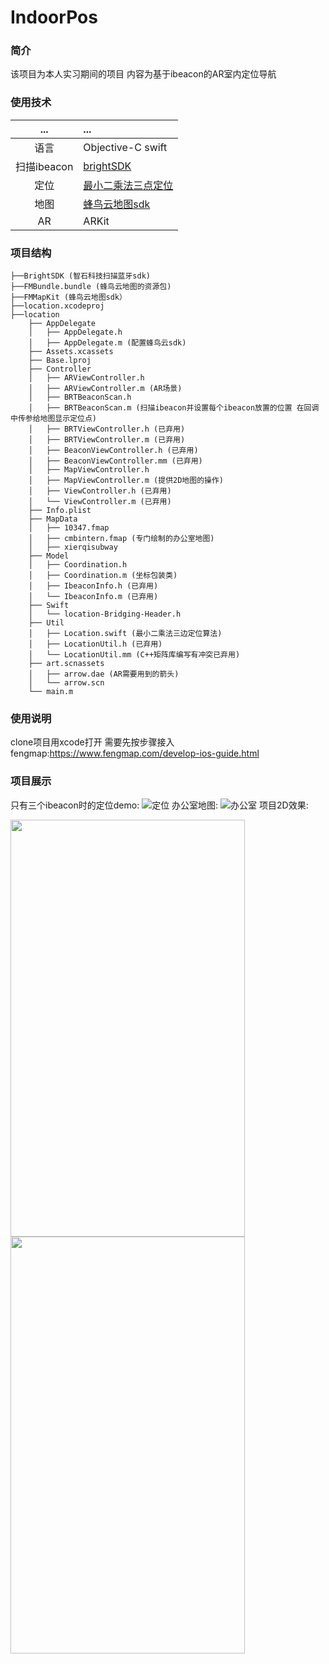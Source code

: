 # IndoorPos
### 简介
该项目为本人实习期间的项目 内容为基于ibeacon的AR室内定位导航

### 使用技术
... | ... 
:---:|:---
语言|Objective-C swift
扫描ibeacon | [brightSDK](https://github.com/BrightBeacon/BrightBeacon_iOS_SDK)
定位 | [最小二乘法三点定位](http://www.docin.com/p-813893113.html)
地图 | [蜂鸟云地图sdk](https://www.fengmap.com/develop-ios-guide.html)
AR | ARKit

### 项目结构
```
├──BrightSDK (智石科技扫描蓝牙sdk)
├──FMBundle.bundle (蜂鸟云地图的资源包)
├──FMMapKit (蜂鸟云地图sdk）
├──location.xcodeproj
├──location	
	├── AppDelegate
	│   ├── AppDelegate.h
	│   ├── AppDelegate.m (配置蜂鸟云sdk)
	├── Assets.xcassets
	├── Base.lproj
	├── Controller
	│   ├── ARViewController.h 
	│   ├── ARViewController.m (AR场景)
	│   ├── BRTBeaconScan.h 
	│   ├── BRTBeaconScan.m (扫描ibeacon并设置每个ibeacon放置的位置 在回调中传参给地图显示定位点)
	│   ├── BRTViewController.h (已弃用)
	│   ├── BRTViewController.m (已弃用)
	│   ├── BeaconViewController.h (已弃用)
	│   ├── BeaconViewController.mm (已弃用)
	│   ├── MapViewController.h
	│   ├── MapViewController.m (提供2D地图的操作)
	│   ├── ViewController.h (已弃用)
	│   └── ViewController.m (已弃用)
	├── Info.plist 
	├── MapData
	│   ├── 10347.fmap
	│   ├── cmbintern.fmap (专门绘制的办公室地图)
	│   ├── xierqisubway
	├── Model
	│   ├── Coordination.h 
	│   ├── Coordination.m (坐标包装类)
	│   ├── IbeaconInfo.h (已弃用)
	│   └── IbeaconInfo.m (已弃用)
	├── Swift
	│   └── location-Bridging-Header.h
	├── Util
	│   ├── Location.swift (最小二乘法三边定位算法)
	│   ├── LocationUtil.h (已弃用)
	│   └── LocationUtil.mm (C++矩阵库编写有冲突已弃用)
	├── art.scnassets
	│   ├── arrow.dae (AR需要用到的箭头)
	│   └── arrow.scn
	└── main.m
```

### 使用说明
clone项目用xcode打开 
需要先按步骤接入fengmap:https://www.fengmap.com/develop-ios-guide.html

### 项目展示
只有三个ibeacon时的定位demo:
![定位](https://github.com/jacklightChen/IndoorPos/blob/master/demopicture/point.png)
办公室地图:
![办公室](https://github.com/jacklightChen/IndoorPos/blob/master/demopicture/office.jpg)
项目2D效果:
<div align=left><img width="375" height="667" src="https://github.com/jacklightChen/IndoorPos/blob/master/demopicture/show.png"/>
<img width="375" height="667" src="https://github.com/jacklightChen/IndoorPos/blob/master/demopicture/demo.gif"/></div>